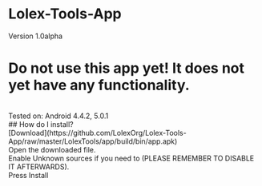 # Lolex-Tools-App
Version 1.0alpha
# Do not use this app yet! It does not yet have any functionality.
<br>
Tested on: Android 4.4.2, 5.0.1<br>
## How do I install?<br>
[Download](https://github.com/LolexOrg/Lolex-Tools-App/raw/master/LolexTools/app/build/bin/app.apk)<br>
Open the downloaded file.<br>
Enable Unknown sources if you need to (PLEASE REMEMBER TO DISABLE IT AFTERWARDS).<br>
Press Install
	
